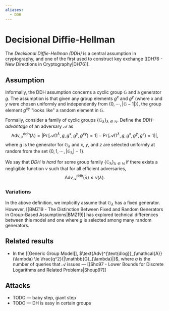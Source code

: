 ```yaml
---
aliases:
  - DDH
---
```

# Decisional Diffie-Hellman
The *Decisional Diffie-Hellman (DDH)* is a central assumption in cryptography, and one of the first used to construct key exchange [[DH76 - New Directions in Cryptography|DH76]].

## Assumption
Informally, the DDH assumption concerns a cyclic group $\mathbb{G}$ and a generator $g$. The assumption is that given any group elements $g^x$ and $g^y$ (where $x$ and $y$ were chosen uniformly and independently from $\{0, \cdots, |\mathbb{G} - 1|\}$), the group element $g^{xy}$ "looks like" a random element in $\mathbb{G}$. 

Formally, consider a family of cyclic groups $\{\mathbb{G}_{\lambda}\}_{\lambda \in \mathbb{N}}$. Define the *DDH-advantage* of an adversary $\mathcal{A}$ as $$\text{Adv}^{\text{ddh}}_{\mathcal{A}}(\lambda) = \big|\Pr[\mathcal{A}(1^{\lambda},g,g^x, g^y, g^{xy})=1] - \Pr[\mathcal{A}(1^{\lambda},g,g^{x},g^{y},g^{z})=1]\big|,$$ where $g$ is the generator for $\mathbb{G}_{\lambda}$ and $x$, $y$, and $z$ are selected uniformly at random from the set $\{0, 1, \cdots, |\mathbb{G}_{\lambda}| - 1\}$.

We say that *DDH is hard* for some group family $\{\mathbb{G}_{\lambda}\}_{\lambda \in \mathbb{N}}$ if there exists a negligible function $\nu$ such that for all efficient adversaries, $$\text{Adv}^{\text{ddh}}_{\mathcal{A}}(\lambda) \le \nu(\lambda).$$

### Variations
In the above definition, we implicitly assume that $\mathbb{G}_{\lambda}$ has a fixed generator. However, [[BMZ19 - The Distinction Between Fixed and Random Generators in Group-Based Assumptions|BMZ19]] has explored technical differences between this model and one where $g$ is selected among many random generators.


## Related results
- In the [[Generic Group Model]], $\text{Adv}^{\text{dlog}}_{\mathcal{A}}(\lambda) \le \frac{q^2}{|\mathbb{G}_{\lambda}|}$, where $q$ is the number of queries that $\mathcal{A}$ issues — [[Sho97 - Lower Bounds for Discrete Logarithms and Related Problems|Shoup97]]


## Attacks
- TODO — baby step, giant step
- TODO — DH is easy in certain groups

